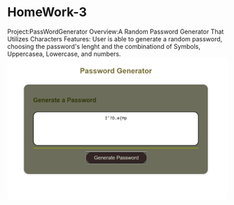# HomeWork-3

Project:PassWordGenerator
Overview:A Random Password Generator That Utilizes Characters
Features: User is able to generate a random password, choosing the password's lenght and the combinationd of Symbols, Uppercasea, Lowercase, and numbers.
![](ReadMeScreenShot.PNG)
